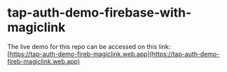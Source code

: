# tap-auth-demo-firebase-with-magiclink

The live demo for this repo can be accessed on this link:<br>
[https://tap-auth-demo-fireb-magiclink.web.app](https://tap-auth-demo-fireb-magiclink.web.app)
